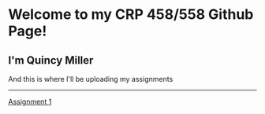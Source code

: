 # Welcome to my CRP 458/558 Github Page!
## I'm Quincy Miller
<p> And this is where I'll be uploading my assignments </p>
<hr>
<body>
  <a href="https://qmille.github.io/CRP-458/Assignment_1/index.html">Assignment 1</a>
  </body>

